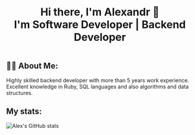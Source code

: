 <div align = "center">
  <h1>Hi there, I'm Alexandr 👋 <br>I'm Software Developer | Backend Developer</h1>
</div>

<div id="badges" align="center">
  <img src="https://komarev.com/ghpvc/?username=kalinka-alexandr&style=flat-square&color=blue" alt=""/>
</div>


<h2>👨‍💻 About Me:</h2>
<p>Highly skilled backend developer with more than 5 years work experience. Excellent knowledge in Ruby, SQL languages and also algorithms and data structures.</p>


<h2>My stats:</h2>

![Alex's GitHub stats](https://github-readme-stats.vercel.app/api?username=kalinka-alexandr&show_icons=true&theme=transparent)
